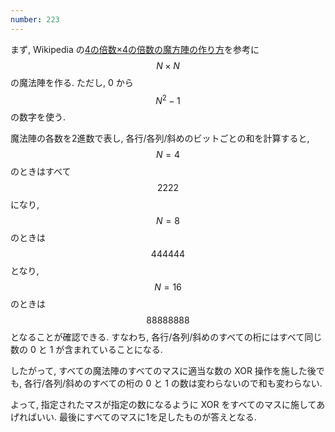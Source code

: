 ```yaml
---
number: 223
---
```

まず, Wikipedia の[4の倍数×4の倍数の魔方陣の作り方](https://ja.wikipedia.org/wiki/%E9%AD%94%E6%96%B9%E9%99%A3#4.E3.81.AE.E5.80.8D.E6.95.B0.C3.974.E3.81.AE.E5.80.8D.E6.95.B0.E3.81.AE.E9.AD.94.E6.96.B9.E9.99.A3.E3.81.AE.E4.BD.9C.E3.82.8A.E6.96.B9)を参考に $$ N \times N $$ の魔法陣を作る. ただし, 0 から $$ N^2-1 $$ の数字を使う.

魔法陣の各数を2進数で表し, 各行/各列/斜めのビットごとの和を計算すると, $$ N = 4 $$ のときはすべて $$ 2222 $$ になり, $$ N = 8 $$ のときは $$ 444444 $$ となり, $$ N = 16 $$ のときは $$ 88888888 $$ となることが確認できる. すなわち, 各行/各列/斜めのすべての桁にはすべて同じ数の 0 と 1 が含まれていることになる.

したがって, すべての魔法陣のすべてのマスに適当な数の XOR 操作を施した後でも, 各行/各列/斜めのすべての桁の 0 と 1 の数は変わらないので和も変わらない.

よって, 指定されたマスが指定の数になるように XOR をすべてのマスに施してあげればいい. 最後にすべてのマスに1を足したものが答えとなる.
